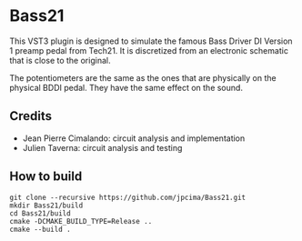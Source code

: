 # Bass21

This VST3 plugin is designed to simulate the famous Bass Driver DI Version 1 preamp pedal from Tech21.
It is discretized from an electronic schematic that is close to the original.

The potentiometers are the same as the ones that are physically on the physical BDDI pedal.
They have the same effect on the sound.

## Credits

- Jean Pierre Cimalando: circuit analysis and implementation
- Julien Taverna: circuit analysis and testing

## How to build

```
git clone --recursive https://github.com/jpcima/Bass21.git
mkdir Bass21/build
cd Bass21/build
cmake -DCMAKE_BUILD_TYPE=Release ..
cmake --build .
```
